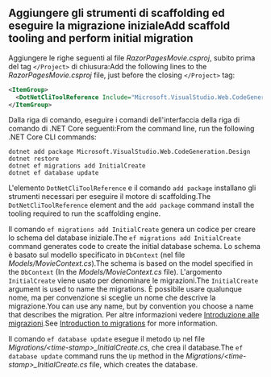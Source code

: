 <a name="cli"></a>
## <a name="add-scaffold-tooling-and-perform-initial-migration"></a><span data-ttu-id="0218a-101">Aggiungere gli strumenti di scaffolding ed eseguire la migrazione iniziale</span><span class="sxs-lookup"><span data-stu-id="0218a-101">Add scaffold tooling and perform initial migration</span></span>

<span data-ttu-id="0218a-102">Aggiungere le righe seguenti al file *RazorPagesMovie.csproj*, subito prima del tag `</Project>` di chiusura:</span><span class="sxs-lookup"><span data-stu-id="0218a-102">Add the following lines to the *RazorPagesMovie.csproj* file, just before the closing `</Project>` tag:</span></span>

```xml
<ItemGroup>
  <DotNetCliToolReference Include="Microsoft.VisualStudio.Web.CodeGeneration.Tools" Version="2.1.0-preview1-final"/>
</ItemGroup>
```  
<span data-ttu-id="0218a-103">Dalla riga di comando, eseguire i comandi dell'interfaccia della riga di comando di .NET Core seguenti:</span><span class="sxs-lookup"><span data-stu-id="0218a-103">From the command line, run the following .NET Core CLI commands:</span></span>

```console
dotnet add package Microsoft.VisualStudio.Web.CodeGeneration.Design
dotnet restore
dotnet ef migrations add InitialCreate
dotnet ef database update
```

<span data-ttu-id="0218a-104">L'elemento `DotNetCliToolReference` e il comando `add package` installano gli strumenti necessari per eseguire il motore di scaffolding.</span><span class="sxs-lookup"><span data-stu-id="0218a-104">The `DotNetCliToolReference` element and the `add package` command install the tooling required to run the scaffolding engine.</span></span>

<span data-ttu-id="0218a-105">Il comando `ef migrations add InitialCreate` genera un codice per creare lo schema del database iniziale.</span><span class="sxs-lookup"><span data-stu-id="0218a-105">The `ef migrations add InitialCreate` command generates code to create the initial database schema.</span></span> <span data-ttu-id="0218a-106">Lo schema è basato sul modello specificato in `DbContext` (nel file *Models/MovieContext.cs*).</span><span class="sxs-lookup"><span data-stu-id="0218a-106">The schema is based on the model specified in the `DbContext` (In the *Models/MovieContext.cs* file).</span></span> <span data-ttu-id="0218a-107">L'argomento `InitialCreate` viene usato per denominare le migrazioni.</span><span class="sxs-lookup"><span data-stu-id="0218a-107">The `InitialCreate` argument is used to name the migrations.</span></span> <span data-ttu-id="0218a-108">È possibile usare qualunque nome, ma per convenzione si sceglie un nome che descrive la migrazione.</span><span class="sxs-lookup"><span data-stu-id="0218a-108">You can use any name, but by convention you choose a name that describes the migration.</span></span> <span data-ttu-id="0218a-109">Per altre informazioni vedere [Introduzione alle migrazioni](xref:data/ef-mvc/migrations#introduction-to-migrations).</span><span class="sxs-lookup"><span data-stu-id="0218a-109">See [Introduction to migrations](xref:data/ef-mvc/migrations#introduction-to-migrations) for more information.</span></span>

<span data-ttu-id="0218a-110">Il comando `ef database update` esegue il metodo `Up` nel file *Migrations/\<time-stamp>_InitialCreate.cs*, che crea il database.</span><span class="sxs-lookup"><span data-stu-id="0218a-110">The `ef database update` command runs the `Up` method in the *Migrations/\<time-stamp>_InitialCreate.cs* file, which creates the database.</span></span>
